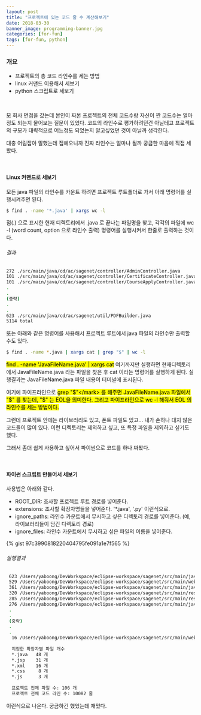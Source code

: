 ```yaml
---
layout: post
title: "프로젝트에 있는 코드 줄 수 계산해보기"
date: 2018-03-30
banner_image: programming-banner.jpg
categories: [for-fun]
tags: [for-fun, python]
---
```


### 개요
* 프로젝트의 총 코드 라인수를 세는 방법
* linux 커맨드 이용해서 세보기
* python 스크립트로 세보기

<!--more-->
<br/>


모 회사 면접을 갔는데 본인이 짜본 프로젝트의 전체 코드수랑 자신이 짠 코드수는 얼마정도 되는지 물어보는 질문이 있었다.
코드의 라인수로 평가하려던건 아닐테고 프로젝트의 규모가 대략적으로 어느정도 되었는지 알고싶었던 것이 아닐까 생각한다.

대충 어림잡아 말했는데 집에오니까 진짜 라인수는 얼마나 될까 궁금한 마음에 직접 세 봤다.

<br/>

#### Linux 커맨드로 세보기
모든 java 파일의 라인수를 카운트 하려면 프로젝트 루트폴더로 가서 아래 명령어를 실행시켜주면 된다.  
```bash
$ find . -name '*.java' | xargs wc -l
```

점(.) 으로 표시한 현재 디렉토리에서 .java 로 끝나는 파일명을 찾고, 각각의 파일에 wc -l (word count, option 으로 라인수 출력) 명령어를 실행시켜서 한줄로 출력하는 것이다.

###### 결과
```bash
272 ./src/main/java/cd/ac/sagenet/controller/AdminController.java
101 ./src/main/java/cd/ac/sagenet/controller/CertificateController.java
101 ./src/main/java/cd/ac/sagenet/controller/CourseApplyController.java
.
.
(중략)
.
.
623 ./src/main/java/cd/ac/sagenet/util/PDFBuilder.java
5114 total
```

또는 아래와 같은 명령어를 사용해서 프로젝트 루트에서 java 파일의 라인수만 출력할 수도 있다.
```bash
$ find . -name *.java | xargs cat | grep "$" | wc -l
```

<mark>find . -name 'JavaFileName.java' | xargs cat</mark> 여기까지만 실행하면 현재디렉토리에서 JavaFileName.java 라는 파일을 찾은 후 cat 이라는 명령어를 실행하게 된다.
실행결과는 JavaFileName.java 파일 내용이 터미널에 표시된다.

여기에 파이프라인으로 <mark>grep "$"</mark> 를 해주면 JavaFileName.java 파일에서 "$" 를 찾는데, "$" 는 EOL을 의미한다.
그리고 파이프라인으로 <mark>wc -l</mark> 해줘서 EOL 의 라인수를 세는 방법이다.

그런데 프로젝트 안에는 라이브러리도 있고, 폰트 파일도 있고... 내가 손하나 대지 않은 코드들이 많이 있다. 이런 디렉토리는 제외하고 싶고, 또 특정 파일을 제외하고 싶기도 했다.

그래서 좀더 쉽게 사용하고 싶어서 파이썬으로 코드를 하나 짜봤다.
 
<br/>

#### 파이썬 스크립트 만들어서 세보기
사용법은 아래와 같다.
* ROOT_DIR: 조사할 프로젝트 루트 경로를 넣어준다.
* extensions: 조사할 확장자명들을 넣어준다. '*.java', '.py' 이런식으로.
* ignore_paths: 라인수 카운트에서 무시하고 싶은 디렉토리 경로를 넣어준다. (예, 라이브러리들이 담긴 디렉토리 경로)
* ignore_files: 라인수 카운트에서 무시하고 싶은 파일의 이름을 넣어준다.

{% gist 97c3990818220404795fe091a1e7f565 %}

###### 실행결과
```bash
 623 /Users/yaboong/DevWorkspace/eclipse-workspace/sagenet/src/main/java/cd/ac/sagenet/util/PDFBuilder.java
 529 /Users/yaboong/DevWorkspace/eclipse-workspace/sagenet/src/main/webapp/resources/js/functionScript.js
 361 /Users/yaboong/DevWorkspace/eclipse-workspace/sagenet/src/main/java/cd/ac/sagenet/util/ExcelUploadScore.java
 320 /Users/yaboong/DevWorkspace/eclipse-workspace/sagenet/src/main/resources/cd/ac/sagenet/mybatis/mapper/studentMapper.xml
 285 /Users/yaboong/DevWorkspace/eclipse-workspace/sagenet/src/main/resources/cd/ac/sagenet/mybatis/mapper/scoreMapper.xml
 276 /Users/yaboong/DevWorkspace/eclipse-workspace/sagenet/src/main/java/cd/ac/sagenet/controller/ScoreController.java
 .
 .
 (중략)
 .
 .
  16 /Users/yaboong/DevWorkspace/eclipse-workspace/sagenet/src/main/webapp/WEB-INF/views/student/noData.jsp
  
  지정한 확장자별 파일 개수
  *.java   48 개
  *.jsp    31 개
  *.xml    16 개
  *.css     8 개
  *.js      3 개
  
  프로젝트 전체 파일 수: 106 개
  프로젝트 전체 코드 라인 수: 10082 줄
```

이런식으로 나온다. 궁금하긴 했었는데 재밌다.